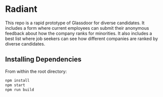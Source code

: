 # Radiant

This repo is a rapid prototype of Glassdoor for diverse candidates. It includes a form where current employees can submit their anonymous feedback about how the company ranks for minorities. It also includes a best list where job seekers can see how different companies are ranked by diverse candidates. 

## Installing Dependencies

From within the root directory:

```sh
npm install
npm start
npm run build
```
